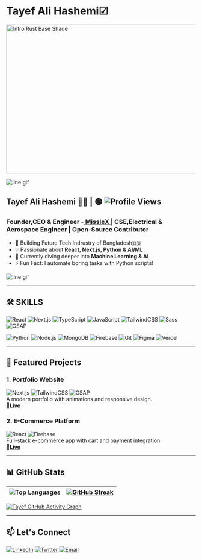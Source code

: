 # Tayef Ali Hashemi☑
<img width="1584" height="396" alt="Intro Rust Base Shade" src="https://github.com/user-attachments/assets/1b02bbc1-95a5-4e85-9a96-257114080dd3" />


![line gif](https://github.com/user-attachments/assets/27a9d306-fc26-47ea-8589-56952babfd75)
## Tayef Ali Hashemi 🖐🏻 | 🟢  ![Profile Views](https://komarev.com/ghpvc/?username=syedtayefali369&color=blue)
### Founder,CEO & Engineer -[ MissleX ](https://github.com/MissleX) | CSE,Electrical & Aerospace Engineer | Open-Source Contributor

- 🚀 Building Future Tech Indrustry of Bangladesh🇧🇩
- 💡 Passionate about **React, Next.js, Python & AI/ML**  
- 🌱 Currently diving deeper into **Machine Learning & AI**  
- ⚡ Fun Fact: I automate boring tasks with Python scripts!

![line gif](https://github.com/user-attachments/assets/369c567f-f9c2-4a8b-b265-eef2837d0b65)

---

## 🛠 SKILLS

![React](https://img.shields.io/badge/React-20232A?logo=react&logoColor=61DAFB)
![Next.js](https://img.shields.io/badge/Next.js-000000?logo=nextdotjs&logoColor=white)
![TypeScript](https://img.shields.io/badge/TypeScript-3178C6?logo=typescript&logoColor=white)
![JavaScript](https://img.shields.io/badge/JavaScript-F7DF1E?logo=javascript&logoColor=black)
![TailwindCSS](https://img.shields.io/badge/Tailwind_CSS-38B2AC?logo=tailwind-css&logoColor=white)
![Sass](https://img.shields.io/badge/Sass-CC6699?logo=sass&logoColor=white)
![GSAP](https://img.shields.io/badge/GSAP-88CE02?logo=greensock&logoColor=white)

![Python](https://img.shields.io/badge/Python-3776AB?logo=python&logoColor=white)
![Node.js](https://img.shields.io/badge/Node.js-339933?logo=nodedotjs&logoColor=white)
![MongoDB](https://img.shields.io/badge/MongoDB-47A248?logo=mongodb&logoColor=white)
![Firebase](https://img.shields.io/badge/Firebase-FFCA28?logo=firebase&logoColor=black)
![Git](https://img.shields.io/badge/Git-F05032?logo=git&logoColor=white)
![Figma](https://img.shields.io/badge/Figma-F24E1E?logo=figma&logoColor=white)
![Vercel](https://img.shields.io/badge/Vercel-000000?logo=vercel&logoColor=white)

---

## 🚀 Featured Projects

### 1. **Portfolio Website**  
![Next.js](https://img.shields.io/badge/Next.js-000000?logo=nextdotjs&logoColor=white)
![TailwindCSS](https://img.shields.io/badge/Tailwind_CSS-38B2AC?logo=tailwind-css&logoColor=white)
![GSAP](https://img.shields.io/badge/GSAP-88CE02?logo=greensock&logoColor=white)  
A modern portfolio with animations and responsive design.  
🛑[**Live**](https://v0-web-dev-portfolio-tau.vercel.app/)

### 2. **E-Commerce Platform**  
![React](https://img.shields.io/badge/React-20232A?logo=react&logoColor=61DAFB)
![Firebase](https://img.shields.io/badge/Firebase-FFCA28?logo=firebase&logoColor=black)  
Full-stack e-commerce app with cart and payment integration  
🛑[**Live**](https://e-commerce-website-github-io-five.vercel.app/)

---

## 📊 GitHub Stats

| ![Top Languages](https://github-readme-stats.vercel.app/api/top-langs/?username=syedtayefali369&layout=compact&theme=tokyonight) | [![GitHub Streak](https://streak-stats.demolab.com/?user=syedtayefali369)](https://git.io/streak-stats) |
|-----------------------------------------------------------------------------------------------------------------------------------|--------------------------------------------------------------------------------------------------------|

[![Tayef GitHub Activity Graph](https://github-readme-activity-graph.vercel.app/graph?username=syedtayefali369&theme=github-compact&bg_color=000000&line=009A22&point=98FB98&color=00FF2B&title_color=00FF2B&area=true)](https://github.com/ashutosh00710/github-readme-activity-graph)

---

## 📫 Let's Connect

[![LinkedIn](https://img.shields.io/badge/LinkedIn-0A66C2?logo=linkedin&logoColor=white)](https://www.linkedin.com/in/md-tayef-a68a4a352/)
[![Twitter](https://img.shields.io/badge/Twitter-1DA1F2?logo=x&logoColor=white)](https://x.com/Tay3fM6854)
[![Email](https://img.shields.io/badge/Email-D14836?logo=gmail&logoColor=white)](mailto:tayefrules@gmail.com)

